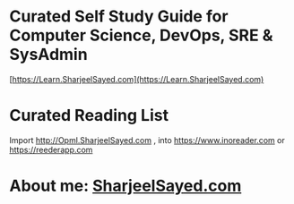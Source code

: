 # Curated Self Study Guide for Computer Science, DevOps, SRE & SysAdmin
  [https://Learn.SharjeelSayed.com](https://Learn.SharjeelSayed.com)  
  
# Curated Reading List 
  Import http://Opml.SharjeelSayed.com , into https://www.inoreader.com or https://reederapp.com
  
# About me: [SharjeelSayed.com](https://SharjeelSayed.com)
